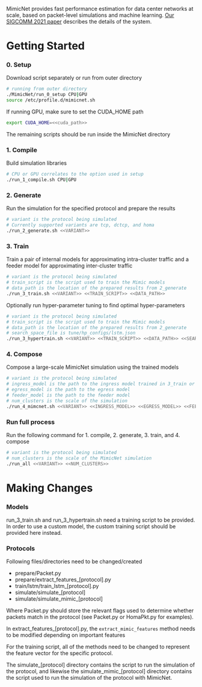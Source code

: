 MimicNet provides fast performance estimation for data center networks at scale, based on packet-level simulations and machine learning.
[Our SIGCOMM 2021 paper](https://dl.acm.org/doi/10.1145/3452296.3472926) describes the details of the system.

# Getting Started
### 0. Setup

Download script separately or run from outer directory
```bash
# running from outer directory
./MimicNet/run_0_setup CPU|GPU
source /etc/profile.d/mimicnet.sh
```

If running GPU, make sure to set the CUDA_HOME path 
```bash
export CUDA_HOME=<<cuda_path>>
```


The remaining scripts should be run inside the MimicNet directory
### 1. Compile 

Build simulation libraries 
```bash
# CPU or GPU correlates to the option used in setup
./run_1_compile.sh CPU|GPU
```

### 2. Generate

Run the simulation for the specified protocol and prepare the results
```bash
# variant is the protocol being simulated 
# Currently supported variants are tcp, dctcp, and homa 
./run_2_generate.sh <<VARIANT>>
```
### 3. Train 

Train a pair of internal models for approximating intra-cluster traffic and a feeder model for approximating inter-cluster traffic

```bash
# variant is the protocol being simulated
# train_script is the script used to train the Mimic models
# data_path is the location of the prepared results from 2_generate
./run_3_train.sh <<VARIANT>> <<TRAIN_SCRIPT>> <<DATA_PATH>>
``` 

Optionally run hyper-parameter tuning to find optimal hyper-parameters

```bash
# variant is the protocol being simulated
# train_script is the script used to train the Mimic models
# data_path is the location of the prepared results from 2_generate
# search_space_file is tune/hp_configs/lstm.json
./run_3_hypertrain.sh <<VARIANT>> <<TRAIN_SCRIPT>> <<DATA_PATH>> <<SEARCH_SPACE_FILE>>
```

### 4. Compose

Compose a large-scale MimicNet simulation using the trained models

```bash
# variant is the protocol being simulated
# ingress_model is the path to the ingress model trained in 3_train or 3_hypertrain
# egress_model is the path to the egress model
# feeder_model is the path to the feeder model
# num_clusters is the scale of the simulation 
./run_4_mimcnet.sh <<VARIANT>> <<INGRESS_MODEL>> <<EGRESS_MODEL>> <<FEEDER_MODEL>> <<NUM_CLUSTERS>>
```

### Run full process

Run the following command for 1. compile, 2. generate, 3. train, and 4. compose 

```bash
# variant is the protocol being simulated
# num_clusters is the scale of the MimicNet simulation
./run_all <<VARIANT>> <<NUM_CLUSTERS>>
```

# Making Changes

### Models

run_3_train.sh and run_3_hypertrain.sh need a training script to be provided. In order to use a custom model, the custom training script should be provided here instead.

### Protocols

Following files/directories need to be changed/created
- prepare/Packet.py
- prepare/extract_features_[protocol].py
- train/lstm/train_lstm_[protocol].py
- simulate/simulate_[protocol]
- simulate/simulate_mimic_[protocol]

Where Packet.py should store the relevant flags used to determine whether packets match in the protocol (see Packet.py or HomaPkt.py for examples).
  
In extract_features_[protocol].py, the `extract_mimic_features` method needs to be modified depending on important features  

For the training script, all of the methods need to be changed to represent the feature vector for the specific protocol. 

The simulate_[protocol] directory contains the script to run the simulation of the protocol, and likewise the simulate_mimic_[protocol] directory contains the script used to run the simulation of the protocol with MimicNet.
